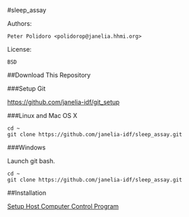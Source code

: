 #sleep_assay

Authors:

    Peter Polidoro <polidorop@janelia.hhmi.org>

License:

    BSD

##Download This Repository

###Setup Git

<https://github.com/janelia-idf/git_setup>

###Linux and Mac OS X

```shell
cd ~
git clone https://github.com/janelia-idf/sleep_assay.git
```

###Windows

Launch git bash.

```shell
cd ~
git clone https://github.com/janelia-idf/sleep_assay.git
```

##Installation

[Setup Host Computer Control Program](./host/python/README.md)
